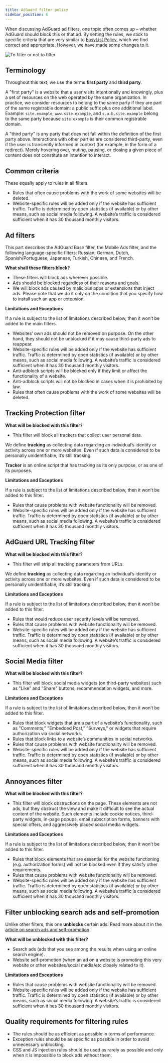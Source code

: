 ```yaml
---
title: AdGuard filter policy
sidebar_position: 6
---
```


When discussing AdGuard ad filters, one topic often comes up – whether AdGuard should block this or that ad. By setting the rules, we stick to specific criteria that are very similar to [EasyList Policy](https://easylist.to/pages/policy.html), which we find correct and appropriate. However, we have made some changes to it.

![To filter or not to filter](https://cdn.adguard.com/public/Adguard/Common/page_filtering.png)

## Terminology

Throughout this text, we use the terms **first party** and **third party**.

A "first party" is a website that a user visits intentionally and knowingly, plus a set of resources on the web operated by the same organization. In practice, we consider resources to belong to the same party if they are part of the same registrable domain: a public suffix plus one additional label. Example: `site.example`, `www.site.example`, and `s.u.b.site.example` belong to the same party because `site.example` is their common registrable domain.

A "third party" is any party that does not fall within the definition of the first party above. Interactions with other parties are considered third-party, even if the user is transiently informed in context (for example, in the form of a redirect). Merely hovering over, muting, pausing, or closing a given piece of content does not constitute an intention to interact.

## Common criteria

These equally apply to rules in all filters.

- Rules that often cause problems with the work of some websites will be deleted.
- Website-specific rules will be added only if the website has sufficient traffic. Traffic is determined by open statistics (if available) or by other means, such as social media following. A website’s traffic is considered sufficient when it has 30 thousand monthly visitors.

## Ad filters

This part describes the AdGuard Base filter, the Mobile Ads filter, and the following language-specific filters: Russian, German, Dutch, Spanish/Portuguese, Japanese, Turkish, Chinese, and French.

**What shall these filters block?**

- These filters will block ads wherever possible.
- Ads should be blocked regardless of their reasons and goals.
- We will block ads caused by malicious apps or extensions that inject ads. Please note that we do it only on the condition that you specify how to install such an app or extension.

**Limitations and Exceptions**

If a rule is subject to the list of limitations described below, then it won’t be added to the main filters.

- Websites’ own ads should not be removed on purpose. On the other hand, they should not be unblocked if it may cause third-party ads to reappear.
- Website-specific rules will be added only if the website has sufficient traffic. Traffic is determined by open statistics (if available) or by other means, such as social media following. A website’s traffic is considered sufficient when it has 30 thousand monthly visitors.
- Anti-adblock scripts will be blocked only if they limit or affect the functionality of a website.
- Anti-adblock scripts will not be blocked in cases when it is prohibited by law.
- Rules that often cause problems with the work of some websites will be deleted.

## Tracking Protection filter

**What will be blocked with this filter?**

- This filter will block all trackers that collect user personal data.

We define **tracking** as collecting data regarding an individual’s identity or activity across one or more websites. Even if such data is considered to be personally unidentifiable, it’s still tracking.

**Tracker** is an online script that has tracking as its only purpose, or as one of its purposes.

**Limitations and Exceptions**

If a rule is subject to the list of limitations described below, then it won’t be added to this filter.

- Rules that cause problems with website functionality will be removed.
- Website-specific rules will be added only if the website has sufficient traffic. Traffic is determined by open statistics (if available) or by other means, such as social media following. A website’s traffic is considered sufficient when it has 30 thousand monthly visitors.

## AdGuard URL Tracking filter

**What will be blocked with this filter?**

- This filter will strip all tracking parameters from URLs.

We define **tracking** as collecting data regarding an individual’s identity or activity across one or more websites. Even if such data is considered to be personally unidentifiable, it’s still tracking.

**Limitations and Exceptions**

If a rule is subject to the list of limitations described below, then it won’t be added to this filter.

- Rules that would reduce user security levels will be removed.
- Rules that cause problems with website functionality will be removed.
- Website-specific rules will be added only if the website has sufficient traffic. Traffic is determined by open statistics (if available) or by other means, such as social media following. A website’s traffic is considered sufficient when it has 30 thousand monthly visitors.

## Social Media filter

**What will be blocked with this filter?**

- This filter will block social media widgets (on third-party websites) such as "Like" and "Share" buttons, recommendation widgets, and more.

**Limitations and Exceptions**

If a rule is subject to the list of limitations described below, then it won’t be added to this filter.

- Rules that block widgets that are a part of a website’s functionality, such as "Comments," "Embedded Post," "Surveys," or widgets that require authorization via social networks.
- Rules that block links to a website’s communities in social networks.
- Rules that cause problems with website functionality will be removed.
- Website-specific rules will be added only if the website has sufficient traffic. Traffic is determined by open statistics (if available) or by other means, such as social media following. A website’s traffic is considered sufficient when it has 30 thousand monthly visitors.

## Annoyances filter

**What will be blocked with this filter?**

- This filter will block obstructions on the page. These elements are not ads, but they obstruct the view and make it difficult to see the actual content of the website. Such elements include cookie notices, third-party widgets, in-page popups, email subscription forms, banners with special offers, and aggressively placed social media widgets.

**Limitations and Exceptions**

If a rule is subject to the list of limitations described below, then it won’t be added to this filter.

- Rules that block elements that are essential for the website functioning (e.g. authorization forms) will not be blocked even if they satisfy other requirements.
- Rules that cause problems with website functionality will be removed.
- Website-specific rules will be added only if the website has sufficient traffic. Traffic is determined by open statistics (if available) or by other means, such as social media following. A website’s traffic is considered sufficient when it has 30 thousand monthly visitors.

## Filter unblocking search ads and self-promotion

Unlike other filters, this one **unblocks** certain ads. Read more about it in the [article on search ads and self-promotion](search-ads.md).

**What will be unblocked with this filter?**

- Search ads (ads that you see among the results when using an online search engine).
- Website self-promotion (when an ad on a website is promoting this very website or other websites/social media/etc closely related to it).

**Limitations and Exceptions**

- Rules that cause problems with website functionality will be removed.
- Website-specific rules will be added only if the website has sufficient traffic. Traffic is determined by open statistics (if available) or by other means, such as social media following. A website’s traffic is considered sufficient when it has 30 thousand monthly visitors.

## Quality requirements for filtering rules

- The rules should be as efficient as possible in terms of performance.
- Exception rules should be as specific as possible in order to avoid unnecessary unblocking.
- CSS and JS injection rules should be used as rarely as possible and only when it is impossible to block ads without them.